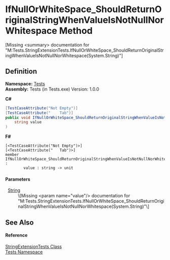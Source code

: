 # IfNullOrWhiteSpace_ShouldReturnOriginalStringWhenValueIsNotNullNorWhitespace Method


\[Missing &lt;summary&gt; documentation for "M:Tests.StringExtensionTests.IfNullOrWhiteSpace_ShouldReturnOriginalStringWhenValueIsNotNullNorWhitespace(System.String)"\]



## Definition
**Namespace:** <a href="N_Tests.md">Tests</a>  
**Assembly:** Tests (in Tests.exe) Version: 1.0.0

**C#**
``` C#
[TestCaseAttribute("Not Empty")]
[TestCaseAttribute("	Tab")]
public void IfNullOrWhiteSpace_ShouldReturnOriginalStringWhenValueIsNotNullNorWhitespace(
	string value
)
```
**F#**
``` F#
[<TestCaseAttribute("Not Empty")>]
[<TestCaseAttribute("	Tab")>]
member IfNullOrWhiteSpace_ShouldReturnOriginalStringWhenValueIsNotNullNorWhitespace : 
        value : string -> unit 
```



#### Parameters
<dl><dt>  <a href="https://learn.microsoft.com/dotnet/api/system.string" target="_blank" rel="noopener noreferrer">String</a></dt><dd>\[Missing &lt;param name="value"/&gt; documentation for "M:Tests.StringExtensionTests.IfNullOrWhiteSpace_ShouldReturnOriginalStringWhenValueIsNotNullNorWhitespace(System.String)"\]</dd></dl>

## See Also


#### Reference
<a href="T_Tests_StringExtensionTests.md">StringExtensionTests Class</a>  
<a href="N_Tests.md">Tests Namespace</a>  
